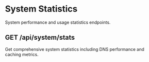 # System Statistics

System performance and usage statistics endpoints.

## GET /api/system/stats

Get comprehensive system statistics including DNS performance and caching metrics.
